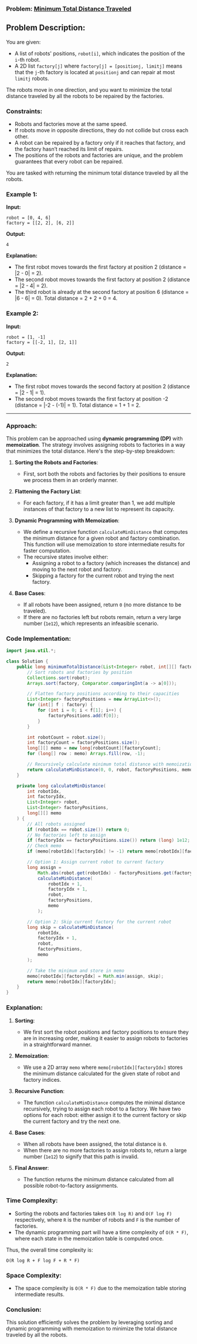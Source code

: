 ### Problem: [Minimum Total Distance Traveled](https://leetcode.com/problems/minimum-total-distance-traveled/description/?envType=daily-question&envId=2024-10-31)

## Problem Description:

You are given:
- A list of robots' positions, `robot[i]`, which indicates the position of the `i`-th robot.
- A 2D list `factory[j]` where `factory[j] = [positionj, limitj]` means that the `j`-th factory is located at `positionj` and can repair at most `limitj` robots.

The robots move in one direction, and you want to minimize the total distance traveled by all the robots to be repaired by the factories.

### Constraints:
- Robots and factories move at the same speed.
- If robots move in opposite directions, they do not collide but cross each other.
- A robot can be repaired by a factory only if it reaches that factory, and the factory hasn’t reached its limit of repairs.
- The positions of the robots and factories are unique, and the problem guarantees that every robot can be repaired.

You are tasked with returning the minimum total distance traveled by all the robots.

### Example 1:
**Input:**
```plaintext
robot = [0, 4, 6]
factory = [[2, 2], [6, 2]]
```

**Output:**
```plaintext
4
```

**Explanation:**
- The first robot moves towards the first factory at position 2 (distance = |2 - 0| = 2).
- The second robot moves towards the first factory at position 2 (distance = |2 - 4| = 2).
- The third robot is already at the second factory at position 6 (distance = |6 - 6| = 0).
Total distance = 2 + 2 + 0 = 4.

### Example 2:
**Input:**
```plaintext
robot = [1, -1]
factory = [[-2, 1], [2, 1]]
```

**Output:**
```plaintext
2
```

**Explanation:**
- The first robot moves towards the second factory at position 2 (distance = |2 - 1| = 1).
- The second robot moves towards the first factory at position -2 (distance = |-2 - (-1)| = 1).
Total distance = 1 + 1 = 2.

---

### Approach:

This problem can be approached using **dynamic programming (DP)** with **memoization**. The strategy involves assigning robots to factories in a way that minimizes the total distance. Here's the step-by-step breakdown:

1. **Sorting the Robots and Factories**:
   - First, sort both the robots and factories by their positions to ensure we process them in an orderly manner.

2. **Flattening the Factory List**:
   - For each factory, if it has a limit greater than 1, we add multiple instances of that factory to a new list to represent its capacity.

3. **Dynamic Programming with Memoization**:
   - We define a recursive function `calculateMinDistance` that computes the minimum distance for a given robot and factory combination. This function will use memoization to store intermediate results for faster computation.
   - The recursive states involve either:
     - Assigning a robot to a factory (which increases the distance) and moving to the next robot and factory.
     - Skipping a factory for the current robot and trying the next factory.

4. **Base Cases**:
   - If all robots have been assigned, return `0` (no more distance to be traveled).
   - If there are no factories left but robots remain, return a very large number (`1e12`), which represents an infeasible scenario.

### Code Implementation:

```java
import java.util.*;

class Solution {
    public long minimumTotalDistance(List<Integer> robot, int[][] factory) {
        // Sort robots and factories by position
        Collections.sort(robot);
        Arrays.sort(factory, Comparator.comparingInt(a -> a[0]));

        // Flatten factory positions according to their capacities
        List<Integer> factoryPositions = new ArrayList<>();
        for (int[] f : factory) {
            for (int i = 0; i < f[1]; i++) {
                factoryPositions.add(f[0]);
            }
        }

        int robotCount = robot.size();
        int factoryCount = factoryPositions.size();
        long[][] memo = new long[robotCount][factoryCount];
        for (long[] row : memo) Arrays.fill(row, -1);

        // Recursively calculate minimum total distance with memoization
        return calculateMinDistance(0, 0, robot, factoryPositions, memo);
    }

    private long calculateMinDistance(
        int robotIdx,
        int factoryIdx,
        List<Integer> robot,
        List<Integer> factoryPositions,
        long[][] memo
    ) {
        // All robots assigned
        if (robotIdx == robot.size()) return 0;
        // No factories left to assign
        if (factoryIdx == factoryPositions.size()) return (long) 1e12;
        // Check memo
        if (memo[robotIdx][factoryIdx] != -1) return memo[robotIdx][factoryIdx];

        // Option 1: Assign current robot to current factory
        long assign =
            Math.abs(robot.get(robotIdx) - factoryPositions.get(factoryIdx)) +
            calculateMinDistance(
                robotIdx + 1,
                factoryIdx + 1,
                robot,
                factoryPositions,
                memo
            );

        // Option 2: Skip current factory for the current robot
        long skip = calculateMinDistance(
            robotIdx,
            factoryIdx + 1,
            robot,
            factoryPositions,
            memo
        );

        // Take the minimum and store in memo
        memo[robotIdx][factoryIdx] = Math.min(assign, skip);
        return memo[robotIdx][factoryIdx];
    }
}
```

### Explanation:

1. **Sorting**:
   - We first sort the robot positions and factory positions to ensure they are in increasing order, making it easier to assign robots to factories in a straightforward manner.

2. **Memoization**:
   - We use a 2D array `memo` where `memo[robotIdx][factoryIdx]` stores the minimum distance calculated for the given state of robot and factory indices.

3. **Recursive Function**:
   - The function `calculateMinDistance` computes the minimal distance recursively, trying to assign each robot to a factory. We have two options for each robot: either assign it to the current factory or skip the current factory and try the next one.

4. **Base Cases**:
   - When all robots have been assigned, the total distance is `0`.
   - When there are no more factories to assign robots to, return a large number (`1e12`) to signify that this path is invalid.

5. **Final Answer**:
   - The function returns the minimum distance calculated from all possible robot-to-factory assignments.

### Time Complexity:
- Sorting the robots and factories takes `O(R log R)` and `O(F log F)` respectively, where `R` is the number of robots and `F` is the number of factories.
- The dynamic programming part will have a time complexity of `O(R * F)`, where each state in the memoization table is computed once.

Thus, the overall time complexity is:
```
O(R log R + F log F + R * F)
```

### Space Complexity:
- The space complexity is `O(R * F)` due to the memoization table storing intermediate results.

### Conclusion:
This solution efficiently solves the problem by leveraging sorting and dynamic programming with memoization to minimize the total distance traveled by all the robots.
